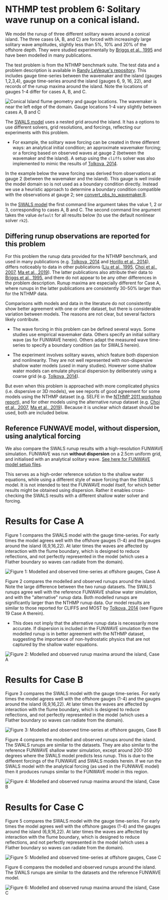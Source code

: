# NTHMP test problem 6: Solitary wave runup on a conical island.

We model the runup of three different solitary waves around a conical island. The three cases (A, B, and C) are forced with increasingly large solitary wave amplitudes, slightly less than 5%, 10% and 20% of the offshore depth. They were studied experimentally by [Briggs et al., 1995](https://doi.org/10.1007/bf00874384) and have been modelled in many publications.

The test problem is from the NTHMP benchmark suite. The test data and a problem description is available in [Randy LeVeque's repository](https://github.com/rjleveque/nthmp-benchmark-problems/tree/master/BP06-FrankG-Solitary_wave_on_a_conical_island). This includes gauge time-series between the wavemaker and the island (gauges 1,2,3,4), gauge time-series around the island (gauges 6, 9, 16, 22), and records of the runup maxima around the island. Note the locations of gauges 1-4 differ for cases A, B, and C.

![Conical Island flume geometry and gauge locations. The wavemaker is near the left edge of the domain. Gauge locations 1-4 vary slightly between cases A, B and C](Flume_plot_A_default.png)

The [SWALS model](BP06.f90) uses a nested grid around the island. It has a options to use different solvers, grid resolutions, and forcings, reflecting our experiments with this problem. 

* For example, the solitary wave forcing can be created in three different ways: an analytical initial condition; an approximate wavemaker forcing; or a forcing based on observed waves at gauge 2 (between the wavemaker and the island). A setup using the `cliffs` solver was also implemented to mimic the results of [Tolkova, 2014](https://doi.org/10.1007/s00024-014-0825-8). 

In the example below the wave forcing was derived from observations at gauge 2 (between the wavemaker and the island). This gauge is well inside the model domain so is not used as a boundary condition directly. Instead we use a heuristic approach to determine a boundary condition compatible with the observations at gauge 2; see [convert_obs_to_wavemaker.R](convert_obs_to_wavemaker.R). 

In the [SWALS model](BP06.f90) the first command line argument takes the value 1, 2 or 3, corresponding to cases A, B and C. The second command line argument takes the value `default` for all results below (to use the default nonlinear solver `rk2`). 

## Differing runup observations are reported for this problem

For this problem the runup data provided for the NTHMP benchmark, and used in many publications (e.g.  [Tolkova, 2014](https://doi.org/10.1007/s00024-014-0825-8) and [Horillo et al., 2014](10.1007/s00024-014-0891-y)), differs noticeably to data in other publications ([Liu et al., 1995](https://doi.org/10.1017/S0022112095004095), [Choi et al., 2007](https://doi.org/10.1016/j.coastaleng.2007.02.001), [Ma et al., 2019](https://doi.org/10.1080/19942060.2019.1642960)). The latter publications also attribute their data to [Briggs et al., 1995](https://doi.org/10.1007/bf00874384), and there do not appear to be any other differences in the problem description. Runup maxima are especially different for Case A, where runups in the latter publications are consistently 30-50% larger than for the NTHMP data.

Comparisons with models and data in the literature do not consistently show better agreement with one or other dataset, but there is considerable variation between models. The reasons are not clear, but several factors likely contribute.

* The wave forcing in this problem can be defined several ways. Some studies use empirical wavemaker data. Others specify an initial solitary wave (as for FUNWAVE herein). Others adapt the measured wave time-series to specify a boundary condition (as for SWALS herein).

* The experiment involves solitary waves, which feature both dispersion and nonlinearity. They are not well represented with non-dispersive shallow water models (used in many studies). However some shallow water models can emulate physical dispersion by deliberately using a coarse grid (e.g. [Tolkova, 2014](https://doi.org/10.1007/s00024-014-0825-8)). 

But even when this problem is approached with more complicated physics (i.e. dispersive or 3D models), we see reports of good agreement for some models using the NTHMP dataset (e.g. SELFE in the [NTHMP 2011 workshop report](https://nws.weather.gov/nthmp/documents/nthmpWorkshopProcMerged.pdf)), and for other models using the alternative runup dataset (e.g. [Choi et al., 2007](https://doi.org/10.1016/j.coastaleng.2007.02.001), [Ma et al., 2019](https://doi.org/10.1080/19942060.2019.1642960)). Because it is unclear which dataset should be used, both are included below. 

## Reference FUNWAVE model, without dispersion, using analytical forcing

We also compare the SWALS runup results with a high-resolution FUNWAVE simulation. FUNWAVE was run __without dispersion__ on a 2.5cm uniform grid, and initialised with an analytical solitary wave. [See here for FUNWAVE model setup files](funwave_comparison). 

This serves as a high-order reference solution to the shallow water equations, while using a different style of wave forcing than the SWALS model. It is not intended to test the FUNWAVE model itself, for which better results might be obtained using dispersion. Rather it enables cross-checking the SWALS results with a different shallow water solver and forcing. 

# Results for Case A

Figure 1 compares the SWALS model with the gauge time-series. For early times the model agrees well with the offshore gauges (1-4) and the gauges around the island (6,9,16,22). At later times the waves are affected by interaction with the flume boundary, which is designed to reduce reflections, and not perfectly represented in the model (which uses a Flather boundary so waves can radiate from the domain). 

![Figure 1: Modelled and observed time-series at offshore gauges, Case A](Gauges_plot_A_default.png)

Figure 2 compares the modelled and observed runups around the island. Note the large difference between the two runup datasets. The SWALS runups agree well with the reference FUNWAVE shallow water simulation, and with the "alternative" runup data. Both modelled runups are significantly larger than the NTHMP runup data. Our model results are similar to those reported for CLIFFS and MOST by [Tolkova, 2014](https://doi.org/10.1007/s00024-014-0825-8) (see Figure 19 Case A therein).

* This does not imply that the alternative runup data is necessarily more accurate. If dispersion is included in the FUNWAVE simulation then the modelled runup is in better agreement with the NTHMP dataset, suggesting the importance of non-hydrostatic physics that are not captured by the shallow water equations.

![Figure 2: Modelled and observed runup maxima around the island, Case A](Runup_plot_A_default.png)

# Results for Case B

Figure 3 compares the SWALS model with the gauge time-series. For early times the model agrees well with the offshore gauges (1-4) and the gauges around the island (6,9,16,22). At later times the waves are affected by interaction with the flume boundary, which is designed to reduce reflections, and not perfectly represented in the model (which uses a Flather boundary so waves can radiate from the domain). 

![Figure 3: Modelled and observed time-series at offshore gauges, Case B](Gauges_plot_B_default.png)

Figure 4 compares the modelled and observed runups around the island. The SWALS runups are similar to the datasets. They are also similar to the reference FUNWAVE shallow water simulation, except around 200-350 degrees where the SWALS model predicts less runup. This is due to the different forcings of the FUNWAVE and SWALS models herein. If we run the SWALS model with the analytical forcing (as used in the FUNWAVE model) then it produces runups similar to the FUNWAVE model in this region. 

![Figure 4: Modelled and observed runup maxima around the island, Case B](Runup_plot_B_default.png)

# Results for Case C

Figure 5 compares the SWALS model with the gauge time-series. For early times the model agrees well with the offshore gauges (1-4) and the gauges around the island (6,9,16,22). At later times the waves are affected by interaction with the flume boundary, which is designed to reduce reflections, and not perfectly represented in the model (which uses a Flather boundary so waves can radiate from the domain). 

![Figure 5: Modelled and observed time-series at offshore gauges, Case C](Gauges_plot_C_default.png)

Figure 6 compares the modelled and observed runups around the island. The SWALS runups are similar to the datasets and the reference FUNWAVE model.

![Figure 6: Modelled and observed runup maxima around the island, Case C](Runup_plot_C_default.png)
